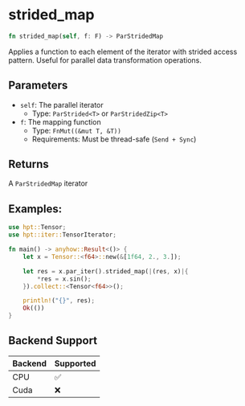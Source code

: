 # strided_map
```rust
fn strided_map(self, f: F) -> ParStridedMap
```

Applies a function to each element of the iterator with strided access pattern. Useful for parallel data transformation operations.

## Parameters

- `self`: The parallel iterator
  - Type: `ParStrided<T>` or `ParStridedZip<T>`
- `f`: The mapping function
  - Type: `FnMut((&mut T, &T))`
  - Requirements: Must be thread-safe (`Send + Sync`)

## Returns

A `ParStridedMap` iterator

## Examples:
```rust
use hpt::Tensor;
use hpt::iter::TensorIterator;

fn main() -> anyhow::Result<()> {
    let x = Tensor::<f64>::new(&[1f64, 2., 3.]);

    let res = x.par_iter().strided_map(|(res, x)|{
        *res = x.sin();
    }).collect::<Tensor<f64>>();

    println!("{}", res);
    Ok(())
}
```
## Backend Support
| Backend | Supported |
|---------|-----------|
| CPU     | ✅         |
| Cuda    | ❌        |